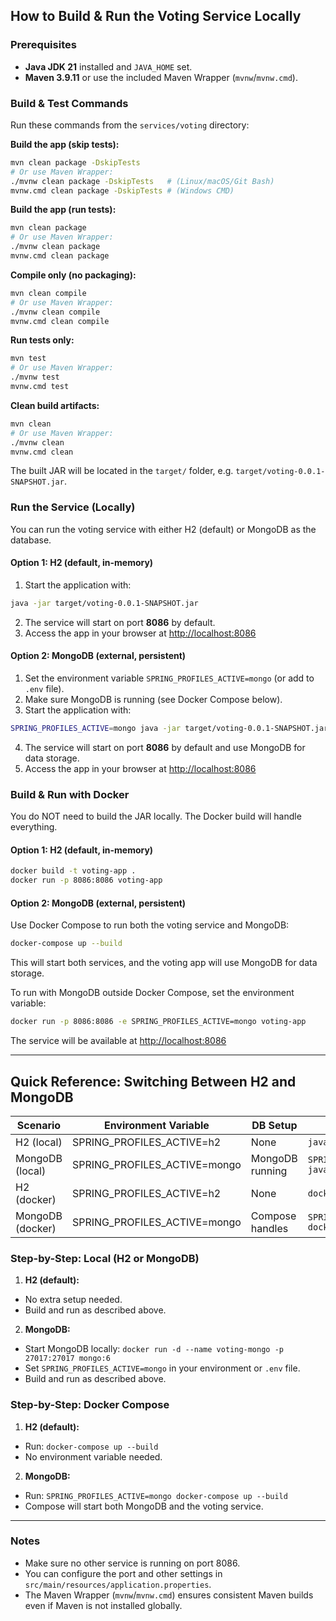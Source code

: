 ## How to Build & Run the Voting Service Locally

### Prerequisites
- **Java JDK 21** installed and `JAVA_HOME` set.
- **Maven 3.9.11** or use the included Maven Wrapper (`mvnw`/`mvnw.cmd`).


### Build & Test Commands
Run these commands from the `services/voting` directory:

**Build the app (skip tests):**
```sh
mvn clean package -DskipTests
# Or use Maven Wrapper:
./mvnw clean package -DskipTests   # (Linux/macOS/Git Bash)
mvnw.cmd clean package -DskipTests # (Windows CMD)
```

**Build the app (run tests):**
```sh
mvn clean package
# Or use Maven Wrapper:
./mvnw clean package
mvnw.cmd clean package
```

**Compile only (no packaging):**
```sh
mvn clean compile
# Or use Maven Wrapper:
./mvnw clean compile
mvnw.cmd clean compile
```

**Run tests only:**
```sh
mvn test
# Or use Maven Wrapper:
./mvnw test
mvnw.cmd test
```

**Clean build artifacts:**
```sh
mvn clean
# Or use Maven Wrapper:
./mvnw clean
mvnw.cmd clean
```

The built JAR will be located in the `target/` folder, e.g. `target/voting-0.0.1-SNAPSHOT.jar`.



### Run the Service (Locally)

You can run the voting service with either H2 (default) or MongoDB as the database.

#### **Option 1: H2 (default, in-memory)**
1. Start the application with:
  ```sh
  java -jar target/voting-0.0.1-SNAPSHOT.jar
  ```
2. The service will start on port **8086** by default.
3. Access the app in your browser at [http://localhost:8086](http://localhost:8086)

#### **Option 2: MongoDB (external, persistent)**
1. Set the environment variable `SPRING_PROFILES_ACTIVE=mongo` (or add to `.env` file).
2. Make sure MongoDB is running (see Docker Compose below).
3. Start the application with:
  ```sh
  SPRING_PROFILES_ACTIVE=mongo java -jar target/voting-0.0.1-SNAPSHOT.jar
  ```
4. The service will start on port **8086** by default and use MongoDB for data storage.
5. Access the app in your browser at [http://localhost:8086](http://localhost:8086)


### Build & Run with Docker
You do NOT need to build the JAR locally. The Docker build will handle everything.


#### **Option 1: H2 (default, in-memory)**
```sh
docker build -t voting-app .
docker run -p 8086:8086 voting-app
```

#### **Option 2: MongoDB (external, persistent)**
Use Docker Compose to run both the voting service and MongoDB:
```sh
docker-compose up --build
```
This will start both services, and the voting app will use MongoDB for data storage.

To run with MongoDB outside Docker Compose, set the environment variable:
```sh
docker run -p 8086:8086 -e SPRING_PROFILES_ACTIVE=mongo voting-app
```


The service will be available at [http://localhost:8086](http://localhost:8086)

---

## Quick Reference: Switching Between H2 and MongoDB


| Scenario              | Environment Variable           | DB Setup         | How to Run                                 |
|-----------------------|-------------------------------|------------------|--------------------------------------------|
| H2 (local)            | SPRING_PROFILES_ACTIVE=h2      | None             | `java -jar ...`                            |
| MongoDB (local)       | SPRING_PROFILES_ACTIVE=mongo   | MongoDB running  | `SPRING_PROFILES_ACTIVE=mongo java -jar ...` |
| H2 (docker)           | SPRING_PROFILES_ACTIVE=h2      | None             | `docker-compose up --build`                |
| MongoDB (docker)      | SPRING_PROFILES_ACTIVE=mongo   | Compose handles  | `SPRING_PROFILES_ACTIVE=mongo docker-compose up --build` |

### Step-by-Step: Local (H2 or MongoDB)
1. **H2 (default):**
  - No extra setup needed.
  - Build and run as described above.
2. **MongoDB:**
  - Start MongoDB locally: `docker run -d --name voting-mongo -p 27017:27017 mongo:6`
  - Set `SPRING_PROFILES_ACTIVE=mongo` in your environment or `.env` file.
  - Build and run as described above.

### Step-by-Step: Docker Compose
1. **H2 (default):**
  - Run: `docker-compose up --build`
  - No environment variable needed.
2. **MongoDB:**
  - Run: `SPRING_PROFILES_ACTIVE=mongo docker-compose up --build`
  - Compose will start both MongoDB and the voting service.

---

### Notes
- Make sure no other service is running on port 8086.
- You can configure the port and other settings in `src/main/resources/application.properties`.
- The Maven Wrapper (`mvnw`/`mvnw.cmd`) ensures consistent Maven builds even if Maven is not installed globally.
  